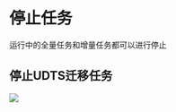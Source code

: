 

# 停止任务

运行中的全量任务和增量任务都可以进行停止

## 停止UDTS迁移任务

![](http://udts-doc.cn-bj.ufileos.com/deleteandstop.png)

